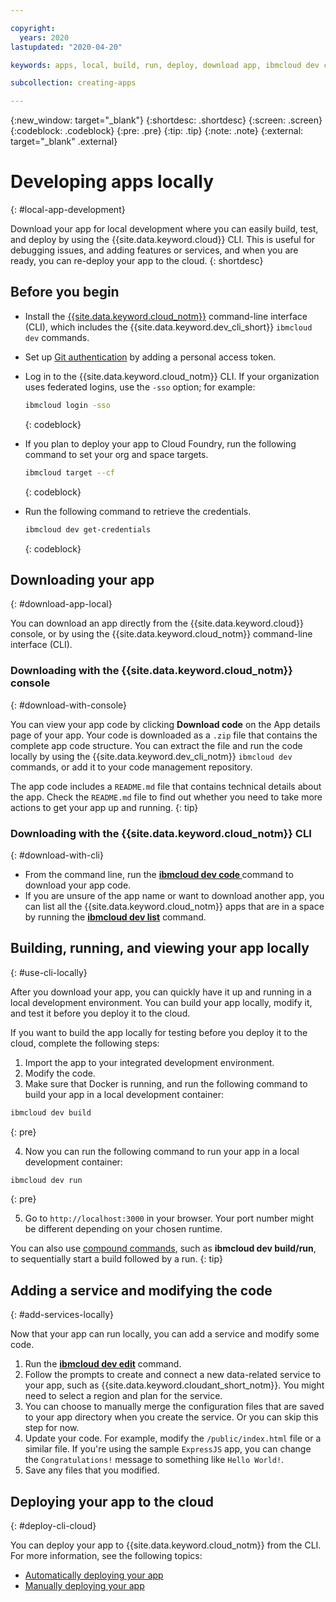 ```yaml
---

copyright:
  years: 2020
lastupdated: "2020-04-20"

keywords: apps, local, build, run, deploy, download app, ibmcloud dev code

subcollection: creating-apps

---
```


{:new_window: target="_blank"}
{:shortdesc: .shortdesc}
{:screen: .screen}
{:codeblock: .codeblock}
{:pre: .pre}
{:tip: .tip}
{:note: .note}
{:external: target="_blank" .external}

# Developing apps locally
{: #local-app-development}

Download your app for local development where you can easily build, test, and deploy by using the {{site.data.keyword.cloud}} CLI. This is useful for debugging issues, and adding features or services, and when you are ready, you can re-deploy your app to the cloud.
{: shortdesc}

## Before you begin

* Install the [{{site.data.keyword.cloud_notm}}](/docs/cli?topic=cloud-cli-getting-started) command-line interface (CLI), which includes the {{site.data.keyword.dev_cli_short}} `ibmcloud dev` commands.
* Set up [Git authentication](/docs/services/ContinuousDelivery?topic=ContinuousDelivery-git_working#git_authentication) by adding a personal access token.
* Log in to the {{site.data.keyword.cloud_notm}} CLI. If your organization uses federated logins, use the `-sso` option; for example:
  ```bash
  ibmcloud login -sso
  ```
  {: codeblock}

* If you plan to deploy your app to Cloud Foundry, run the following command to set your org and space targets.
  ```bash
  ibmcloud target --cf
  ```
  {: codeblock}

* Run the following command to retrieve the credentials.
  ```bash
  ibmcloud dev get-credentials
  ```
  {: codeblock}

## Downloading your app
{: #download-app-local}

You can download an app directly from the {{site.data.keyword.cloud}} console, or by using the {{site.data.keyword.cloud_notm}} command-line interface (CLI).

### Downloading with the {{site.data.keyword.cloud_notm}} console
{: #download-with-console}

You can view your app code by clicking **Download code** on the App details page of your app. Your code is downloaded as a `.zip` file that contains the complete app code structure. You can extract the file and run the code locally by using the {{site.data.keyword.dev_cli_notm}} `ibmcloud dev` commands, or add it to your code management repository.

The app code includes a `README.md` file that contains technical details about the app. Check the `README.md` file to find out whether you need to take more actions to get your app up and running.
{: tip}

### Downloading with the {{site.data.keyword.cloud_notm}} CLI
{: #download-with-cli}

* From the command line, run the [**ibmcloud dev code <APPNAME>**](/docs/cli?topic=cloud-cli-idt-cli#code) command to download your app code.
* If you are unsure of the app name or want to download another app, you can list all the {{site.data.keyword.cloud_notm}} apps that are in a space by running the [**ibmcloud dev list**](/docs/cli?topic=cloud-cli-idt-cli#list) command.

## Building, running, and viewing your app locally
{: #use-cli-locally}

After you download your app, you can quickly have it up and running in a local development environment. You can build your app locally, modify it, and test it before you deploy it to the cloud.

If you want to build the app locally for testing before you deploy it to the cloud, complete the following steps:

1. Import the app to your integrated development environment.
2. Modify the code.
3. Make sure that Docker is running, and run the following command to build your app in a local development container:
  ```bash
  ibmcloud dev build
  ```
  {: pre}

4. Now you can run the following command to run your app in a local development container:
  ```bash
  ibmcloud dev run
  ```
  {: pre}

5. Go to `http://localhost:3000` in your browser. Your port number might be different depending on your chosen runtime.

You can also use [compound commands](/docs/cli?topic=cloud-cli-idt-cli#compound), such as **ibmcloud dev build/run**, to sequentially start a build followed by a run.
{: tip}

## Adding a service and modifying the code
{: #add-services-locally}

Now that your app can run locally, you can add a service and modify some code. 

1. Run the [**ibmcloud dev edit**](/docs/cli?topic=cloud-cli-idt-cli#edit) command.
2. Follow the prompts to create and connect a new data-related service to your app, such as {{site.data.keyword.cloudant_short_notm}}. You might need to select a region and plan for the service.
3. You can choose to manually merge the configuration files that are saved to your app directory when you create the service. Or you can skip this step for now.
4. Update your code. For example, modify the `/public/index.html` file or a similar file. If you're using the sample `ExpressJS` app, you can change the `Congratulations!` message to something like `Hello World!`.
5. Save any files that you modified.

## Deploying your app to the cloud
{: #deploy-cli-cloud}

You can deploy your app to {{site.data.keyword.cloud_notm}} from the CLI. For more information, see the following topics:

* [Automatically deploying your app](/docs/apps?topic=creating-apps-deploy-cli-auto#deploy-console-auto)
* [Manually deploying your app](/docs/apps?topic=creating-apps-deploy-cli-manual#deploy-console-manual)